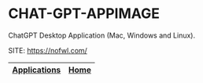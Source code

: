 # CHAT-GPT-APPIMAGE

 ChatGPT Desktop Application (Mac, Windows and Linux).

 SITE: https://nofwl.com/

 | [Applications](https://portable-linux-apps.github.io/apps.html) | [Home](https://portable-linux-apps.github.io)
 | --- | --- |
